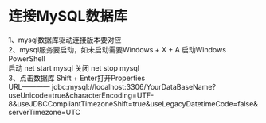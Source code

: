 # 连接MySQL数据库
1、mysql数据库驱动连接版本要对应 <br>
2、mysql服务要启动，如未启动需要Windows + X + A 启动Windows PowerShell <br>
   启动 net start mysql 关闭 net stop mysql <br>
3、点击数据库 Shift + Enter打开Properties <br>
   URL———— jdbc:mysql://localhost:3306/YourDataBaseName?useUnicode=true&characterEncoding=UTF-8&useJDBCCompliantTimezoneShift=true&useLegacyDatetimeCode=false&serverTimezone=UTC <br>


